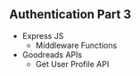 ## Authentication Part 3

- Express JS
  - Middleware Functions
- Goodreads APIs
  - Get User Profile API
